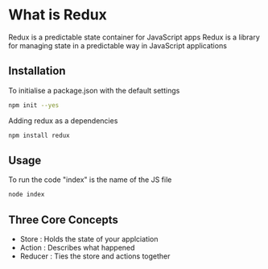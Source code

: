 # What is Redux

Redux is a predictable state container for JavaScript apps
Redux is a library for managing state in a predictable way in JavaScript applications

## Installation

To initialise a package.json with the default settings
```bash
npm init --yes
```
Adding redux as a dependencies
```bash
npm install redux
```
## Usage

To run the code "index" is the name of the JS file
```bash
node index
```

## Three Core Concepts

- Store : Holds the state of your applciation
- Action : Describes what happened
- Reducer : Ties the store and actions together